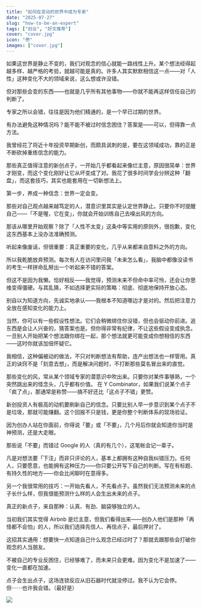 ```yaml
---
title: "如何在变动的世界中成为专家"
date: "2025-07-27"
slug: "how-to-be-an-expert"
tags: ["创业", "好文推荐"]
cover: "cover.jpg"
icon: "😎"
images: ["cover.jpg"]
---
```

如果这世界是静止不变的，我们对观念的信心就能一路线性上升。某个想法经得起越多样、越严格的考验，就越可能是真的。许多人其实默默相信这一点——对「人性」这种变化不大的领域来说，这么想或许没错。



但对那些会变的东西——也就是几乎所有其他事物——你就不能再这样信任自己的判断了。



专家之所以会错，往往是因为他们精通的，是一个早已过期的世界。



有办法避免这种情况吗？能不能不被过时信念困住？答案是——可以，但得靠一点方法。



我曾经花了将近十年投资早期新创，而颇具讽刺的是，要在这领域成功，靠的正是不断砍掉重练信念的能力。



那些真正值得注意的新创点子，一开始几乎都看起来像烂主意，原因很简单：世界才刚变，而这个变化刚好让它从坏变成了对。我花了很多时间学会分辨这种「翻盘」，而这套技巧，其实也能套用在一切新想法上。



第一步，养成一种信念：世界一定会变。



那些对自己观点越来越笃定的人，潜意识里其实是认定世界静止。只要你不时提醒自己——「不是喔，它在变」，你就会开始训练自己去嗅出风的方向。



那该从哪里开始观察？除了「人性不太变」这条中等实用的原则外，很抱歉，变化这东西基本上没办法准确预测。



听起来像废话，但很重要：真正重要的变化，几乎从来都来自意料之外的方向。



所以我乾脆放弃预测。每次有人在访问里问我「未来怎么看」，我脑中都像没读书的考生一样拼命乱掰出一个听起来不错的答案。



但这不是因为我懒。恰好相反——我觉得，预测未来不但命中率可怜，还会让你思维变得僵硬。与其乱猜，不如选择更实际的策略：彻底、彻底地保持开放心态。



别自以为知道方向，先诚实地承认——我根本不知道哪边才是对的。然后把注意力全放在感知变化的能力上。



当然，你可以有一些假设性想法。它们会稍微绑住你没错，但也会驱动你前进。追东西是会让人兴奋的，猜答案也是。但你得非常有纪律，不让这些假设变成执念。
一旦别人开始把某个想法跟你绑在一起，那个想法就更可能变成你想相信的东西——这时你就该加倍怀疑它。



我相信，这种偏被动的做法，不只对判断想法有帮助，连产出想法也一样管用。真正的诀窍不是「刻意去想」，而是解决问题时，不打断那些莫名冒出来的直觉。



那些变化的风，常从某个领域专家的潜意识中吹出来。只要你对某件事够熟，一个突然跳出来的怪念头，几乎都有价值。
在 Y Combinator，如果我们说某个点子「疯了点」，那通常是称赞——搞不好还比「这点子不错」更赞。



新创投资人有极高的动机要刷新自己的信念。只要比别人早一步意识到某个点子不是垃圾，那就可能赚翻。这个回报不只是钱，更是你整个判断体系的现场验证。



因为创办人站在你面前，你得说「要」或「不要」，几个月后你就会知道你当时是神预测，还是大走眼。



那些说「不要」而错过 Google 的人（真的有几个），这笔帐会记一辈子。



凡是对想法要「下注」而非只评论的人，基本上都拥有这种自我纠错压力。任何人，只要愿意，也能拥有这种压力——你只要公开写下自己的判断。写在有标题、有持久性的地方——你会比闲聊时在意得多。



另一个我很常用的技巧：一开始先看人，不先看点子。虽然我们无法预测未来的点子长什么样，但我很能预测什么样的人会生出未来的点子。



真正的新点子，来自那种：认真、有劲、脑袋够独立的人。



当初我们其实觉得 Airbnb 是烂主意，但我们看得出来——创办人他们是那种「再怪都不会怕」的人，所以我们选择先信人、再信点子，最后押对了。



这招其实通用：想要快一点知道自己什么观念已经过时了？那就去跟那些会打破你观念的人当朋友。



不被自己的专业反困住，已经够难了，而未来只会更难。因为变化不是加速了——变化一直都在加速。



点子会生出点子，这场连锁反应从旧石器时代就没停过。我不认为它会停。
但⋯⋯也许我会错。（最好是）




![](https://prod-files-secure.s3.us-west-2.amazonaws.com/112d0858-5090-4d34-a606-b75eb8d65fd2/46476355-9cf3-4e99-9b7a-3531bc426380/1000202064.png?X-Amz-Algorithm=AWS4-HMAC-SHA256&X-Amz-Content-Sha256=UNSIGNED-PAYLOAD&X-Amz-Credential=ASIAZI2LB466VY3ZJDYH%2F20250903%2Fus-west-2%2Fs3%2Faws4_request&X-Amz-Date=20250903T212811Z&X-Amz-Expires=3600&X-Amz-Security-Token=IQoJb3JpZ2luX2VjEOT%2F%2F%2F%2F%2F%2F%2F%2F%2F%2FwEaCXVzLXdlc3QtMiJHMEUCIEfhE0Ihdl0Mra8QJd%2F1HjcobWRTSl5McfqGpC6t7oIjAiEA1%2Be7oLYhesb0LQ0YD%2F%2BZY9ViOTB1JLN3OUrPkmFMdBgq%2FwMITRAAGgw2Mzc0MjMxODM4MDUiDAR9rD4wbFJP1SCZ%2FircA5qo6zr8%2FjFImM0favKUnEx%2F%2BAyJD5OU9decQ5P2iPGSTLhMoYXE9zf4TyUAY4LxU7sLsF4TdeOgPXw2K%2FQ1SqP%2FJsZM8TAAd%2FSWWljo1m6pOYVHCBRhptq2JNMqhhRnYwSRD6S0ds0%2B%2F0isqaurVEXZ1%2BaBgRzY6DAyXqbQYeUhnk7suftsfzCgxdM17vhRRC5uOx%2FjW1tUdP7htr%2FyH5GebUjOwMqI4BHD7gkLoz1Wv2NwBGG1esj2sUoMNj%2BKwir5%2FE8ruDQDGP8DoPpDECoBHGoks%2BrCe0Ge5riO6l9JeApjPgypxX3VSIn%2FtqUapqRr%2BcSCssqGLmDg5DAMVhoff1yGa7H1yHCtP8HN4hw3q%2Bk0l9ehXw1GppLH2lwtWkwcsqJvNUqzUwSCQoZhT3TqSsc%2BQ1D9hpkA9gUdu0qwiFvRpuksiPvloB4rgrbVtnOy0EjvjfTBYtLNB%2FMtOwtGOcdgiX0co72GOJ7zQy7JvHOoY6jT4NFOD8LXNTmUYMjrI0k%2FBxVvc7YXjrpNp6WJ%2BosrkdNuP5mPAJJMceCl5vvKQEPO%2Bi8gsFOrszjRn6nqmIhTPxdw%2BSRb9ZiAKnNdHsU9uf12Zy3EQubyq%2BSa799fC00jwx8upTqYMMK04sUGOqUBnUEzY8NqZWA2dz1%2F1B9FahqvldPYuqwsEOa0OUS2zT2x2n3Cwe2jL%2B0bfAo9CA9EYxljXaAIe9zixUMelXYQMnfHrVrn5yTPCcHu95U6DJF9cAWbr1XMK8sC2SzQFP1c65Rqk0zbzwt6o%2F3qb5DFCFh2Yyvov1%2F0R732CMPoLLhyMoRidjP%2FN0I5h%2FTd51U3LwmyvGNlvXT1OsndxcrSFeYY08bj&X-Amz-Signature=6e05c4fdb9468745f232be7dae6daf4bd482947bace0ad0bf06ba69ac535f054&X-Amz-SignedHeaders=host&x-amz-checksum-mode=ENABLED&x-id=GetObject)

